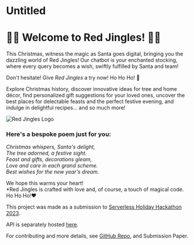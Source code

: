 # Untitled
# 🔔🔔 Welcome to Red Jingles! 🔔🔔  
  
This Christmas, witness the magic as Santa goes digital, bringing you the dazzling world of Red Jingles! Our chatbot is your enchanted stocking, where every query becomes a wish, swiftly fulfilled by Santa and team!  
  
Don't hesitate! Give *Red Jingles* a try now! Ho Ho Ho! 🎁  
  
Explore Christmas history, discover innovative ideas for tree and home décor, find personalized gift suggestions for your loved ones, uncover the best places for delectable feasts and the perfect festive evening, and indulge in delightful recipes... and so much more!  
  
![Red Jingles Logo](https://storage.googleapis.com/jbhv12-personal-public/rj-logo-500x500.png)  
  
### Here's a bespoke poem just for you:  
_Christmas whispers, Santa's delight,_  
_The tree adorned, a festive sight._  
_Feast and gifts, decorations gleam,_  
_Love and care in each grand scheme._  
_Best wishes for the new year's dream._  
  
We hope this warms your heart!   
*Red Jingles is crafted with love and, of course, a touch of magical code. Ho Ho Ho!❤

This project was made as a submission to [Serverless Holiday Hackathon 2023](https://hackathon.serverless.guru/).

API is separately hosted [here](https://red-jingles-api-dot-personal-334605.el.r.appspot.com/docs).

For contributing and more details, see [GitHub Repo](https://github.com/jbhv12/red-jingles), and Submission Paper.